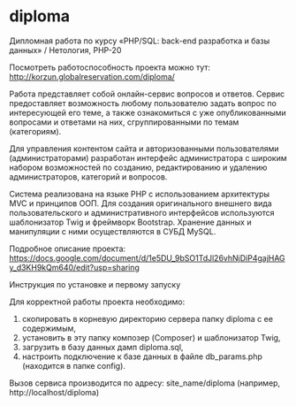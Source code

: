 # diploma
Дипломная работа по курсу «PHP/SQL: back-end разработка и базы данных» / Нетология, PHP-20

Посмотреть работоспособность проекта можно тут: http://korzun.globalreservation.com/diploma/

Работа представляет собой онлайн-сервис вопросов и ответов. Сервис предоставляет возможность любому пользователю задать вопрос по интересующей его теме, а также ознакомиться с уже опубликованными вопросами и ответами на них, сгруппированными по темам (категориям).

Для управления контентом сайта и авторизованными пользователями (администраторами) разработан интерфейс администратора с широким набором возможностей по созданию, редактированию и удалению администраторов, категорий и вопросов.

Система реализована на языке PHP с использованием архитектуры MVC и принципов ООП. Для создания оригинального внешнего вида пользовательского и административного интерфейсов используются шаблонизатор Twig и фреймворк Bootstrap. Хранение данных и манипуляции с ними осуществляются в СУБД MySQL.

Подробное описание проекта: https://docs.google.com/document/d/1e5DU_9bSO1TdJl26vhNjDiP4gajHAGy_d3KH9kQm640/edit?usp=sharing

Инструкция по установке и первому запуску

Для корректной работы проекта необходимо:
1) скопировать в корневую директорию сервера папку diploma с ее содержимым,
2) установить в эту папку композер (Composer) и шаблонизатор Twig,
3) загрузить в базу данных дамп diploma.sql,
4) настроить подключение к базе данных в файле db_params.php (находится в папке config).

Вызов сервиса производится по адресу: site_name/diploma (например, http://localhost/diploma)
